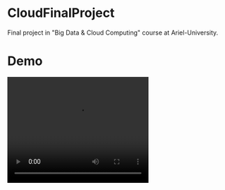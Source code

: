 # CloudFinalProject
Final project in "Big Data &amp; Cloud Computing" course at Ariel-University.


# Demo
<video width="320" height="240" controls>
  <source src="https://github.com/liorvi35/CloudFinalProject/blob/main/LinkUp_demo.mp4" type="video/mp4">
Your browser does not support the video tag.
</video>
